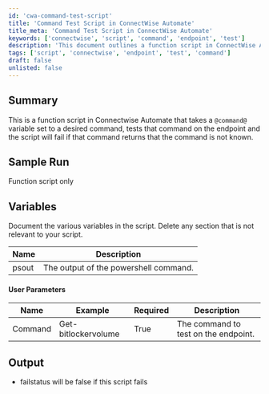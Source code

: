```yaml
---
id: 'cwa-command-test-script'
title: 'Command Test Script in ConnectWise Automate'
title_meta: 'Command Test Script in ConnectWise Automate'
keywords: ['connectwise', 'script', 'command', 'endpoint', 'test']
description: 'This document outlines a function script in ConnectWise Automate designed to test a specified command on an endpoint. If the command is not recognized, the script will fail, ensuring that only valid commands are executed. The document includes a summary, sample run, variable documentation, user parameters, and output details.'
tags: ['script', 'connectwise', 'endpoint', 'test', 'command']
draft: false
unlisted: false
---
```

## Summary

This is a function script in Connectwise Automate that takes a `@command@` variable set to a desired command, tests that command on the endpoint and the script will fail if that command returns that the command is not known.

## Sample Run

Function script only

## Variables

Document the various variables in the script. Delete any section that is not relevant to your script.

| Name  | Description                               |
|-------|-------------------------------------------|
| psout | The output of the powershell command.    |

#### User Parameters

| Name    | Example                 | Required | Description                             |
|---------|-------------------------|----------|-----------------------------------------|
| Command | Get-bitlockervolume     | True     | The command to test on the endpoint.    |

## Output

- failstatus will be false if this script fails


